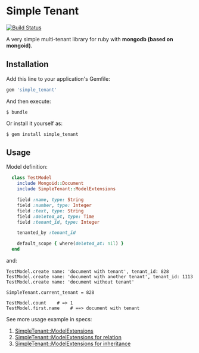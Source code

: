 # Simple Tenant

[![Build Status](https://www.travis-ci.com/flanker/simple_tenant.svg?branch=master)](https://www.travis-ci.com/flanker/simple_tenant)

A very simple multi-tenant library for ruby with __mongodb (based on mongoid)__.

## Installation

Add this line to your application's Gemfile:

```ruby
gem 'simple_tenant'
```

And then execute:

    $ bundle

Or install it yourself as:

    $ gem install simple_tenant

## Usage

Model definition:

```ruby
  class TestModel
    include Mongoid::Document
    include SimpleTenant::ModelExtensions

    field :name, type: String
    field :number, type: Integer
    field :text, type: String
    field :deleted_at, type: Time
    field :tenant_id, type: Integer

    tenanted_by :tenant_id

    default_scope { where(deleted_at: nil) }
  end
```

and:

```
TestModel.create name: 'document with tenant', tenant_id: 828
TestModel.create name: 'document with another tenant', tenant_id: 1113
TestModel.create name: 'document without tenant'

SimpleTenant.current_tenant = 828

TestModel.count    # => 1
TestModel.first.name    # ==> document with tenant
```

See more usage example in specs:

1. [SimpleTenant::ModelExtensions](https://github.com/flanker/simple_tenant/blob/master/spec/simple_tenant/model_extensions_spec.rb)
2. [SimpleTenant::ModelExtensions for relation](https://github.com/flanker/simple_tenant/blob/master/spec/simple_tenant/model_extensions_with_relation_spec.rb)
3. [SimpleTenant::ModelExtensions for inheritance](https://github.com/flanker/simple_tenant/blob/master/spec/simple_tenant/model_extensions_with_inheritance_spec.rb)
 
